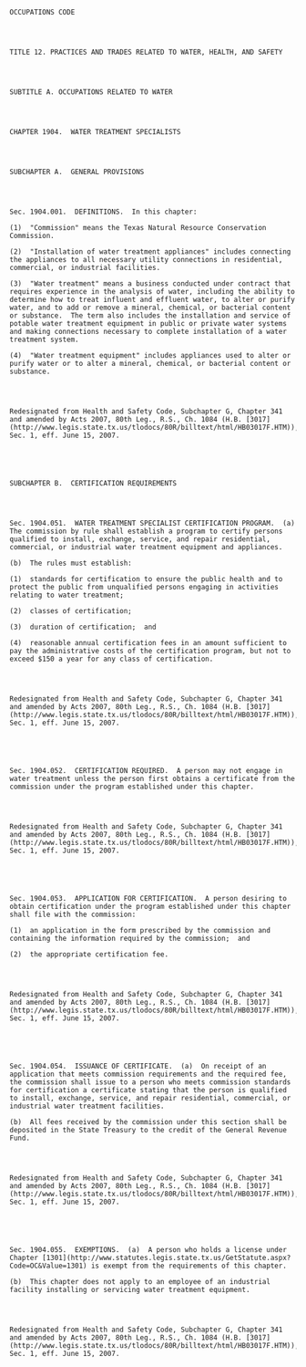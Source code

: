 ﻿
    
    
    	
    					
    
    
    OCCUPATIONS CODE
    
      
    
    
    TITLE 12. PRACTICES AND TRADES RELATED TO WATER, HEALTH, AND SAFETY
    
      
    
    
    SUBTITLE A. OCCUPATIONS RELATED TO WATER
    
      
    
    
    CHAPTER 1904.  WATER TREATMENT SPECIALISTS
    
      
    
    
    SUBCHAPTER A.  GENERAL PROVISIONS
    
      
    
    
    Sec. 1904.001.  DEFINITIONS.  In this chapter:
    
    (1)  "Commission" means the Texas Natural Resource Conservation Commission.
    
    (2)  "Installation of water treatment appliances" includes connecting the appliances to all necessary utility connections in residential, commercial, or industrial facilities.
    
    (3)  "Water treatment" means a business conducted under contract that requires experience in the analysis of water, including the ability to determine how to treat influent and effluent water, to alter or purify water, and to add or remove a mineral, chemical, or bacterial content or substance.  The term also includes the installation and service of potable water treatment equipment in public or private water systems and making connections necessary to complete installation of a water treatment system.
    
    (4)  "Water treatment equipment" includes appliances used to alter or purify water or to alter a mineral, chemical, or bacterial content or substance.
    
    
    
    
    Redesignated from Health and Safety Code, Subchapter G, Chapter 341 and amended by Acts 2007, 80th Leg., R.S., Ch. 1084 (H.B. [3017](http://www.legis.state.tx.us/tlodocs/80R/billtext/html/HB03017F.HTM)), Sec. 1, eff. June 15, 2007.
    
    
    
    
    
    SUBCHAPTER B.  CERTIFICATION REQUIREMENTS
    
      
    
    
    Sec. 1904.051.  WATER TREATMENT SPECIALIST CERTIFICATION PROGRAM.  (a)  The commission by rule shall establish a program to certify persons qualified to install, exchange, service, and repair residential, commercial, or industrial water treatment equipment and appliances.
    
    (b)  The rules must establish:
    
    (1)  standards for certification to ensure the public health and to protect the public from unqualified persons engaging in activities relating to water treatment;
    
    (2)  classes of certification;
    
    (3)  duration of certification;  and
    
    (4)  reasonable annual certification fees in an amount sufficient to pay the administrative costs of the certification program, but not to exceed $150 a year for any class of certification.
    
    
    
    
    Redesignated from Health and Safety Code, Subchapter G, Chapter 341 and amended by Acts 2007, 80th Leg., R.S., Ch. 1084 (H.B. [3017](http://www.legis.state.tx.us/tlodocs/80R/billtext/html/HB03017F.HTM)), Sec. 1, eff. June 15, 2007.
    
    
    
    
    
    Sec. 1904.052.  CERTIFICATION REQUIRED.  A person may not engage in water treatment unless the person first obtains a certificate from the commission under the program established under this chapter.
    
    
    
    
    Redesignated from Health and Safety Code, Subchapter G, Chapter 341 and amended by Acts 2007, 80th Leg., R.S., Ch. 1084 (H.B. [3017](http://www.legis.state.tx.us/tlodocs/80R/billtext/html/HB03017F.HTM)), Sec. 1, eff. June 15, 2007.
    
    
    
    
    
    Sec. 1904.053.  APPLICATION FOR CERTIFICATION.  A person desiring to obtain certification under the program established under this chapter shall file with the commission:
    
    (1)  an application in the form prescribed by the commission and containing the information required by the commission;  and
    
    (2)  the appropriate certification fee.
    
    
    
    
    Redesignated from Health and Safety Code, Subchapter G, Chapter 341 and amended by Acts 2007, 80th Leg., R.S., Ch. 1084 (H.B. [3017](http://www.legis.state.tx.us/tlodocs/80R/billtext/html/HB03017F.HTM)), Sec. 1, eff. June 15, 2007.
    
    
    
    
    
    Sec. 1904.054.  ISSUANCE OF CERTIFICATE.  (a)  On receipt of an application that meets commission requirements and the required fee, the commission shall issue to a person who meets commission standards for certification a certificate stating that the person is qualified to install, exchange, service, and repair residential, commercial, or industrial water treatment facilities.
    
    (b)  All fees received by the commission under this section shall be deposited in the State Treasury to the credit of the General Revenue Fund.
    
    
    
    
    Redesignated from Health and Safety Code, Subchapter G, Chapter 341 and amended by Acts 2007, 80th Leg., R.S., Ch. 1084 (H.B. [3017](http://www.legis.state.tx.us/tlodocs/80R/billtext/html/HB03017F.HTM)), Sec. 1, eff. June 15, 2007.
    
    
    
    
    
    Sec. 1904.055.  EXEMPTIONS.  (a)  A person who holds a license under Chapter [1301](http://www.statutes.legis.state.tx.us/GetStatute.aspx?Code=OC&Value=1301) is exempt from the requirements of this chapter.
    
    (b)  This chapter does not apply to an employee of an industrial facility installing or servicing water treatment equipment.
    
    
    
    
    Redesignated from Health and Safety Code, Subchapter G, Chapter 341 and amended by Acts 2007, 80th Leg., R.S., Ch. 1084 (H.B. [3017](http://www.legis.state.tx.us/tlodocs/80R/billtext/html/HB03017F.HTM)), Sec. 1, eff. June 15, 2007.
    
    
    
    
    				
